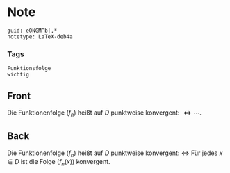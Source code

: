 # Note
```
guid: eONGM^b|,*
notetype: LaTeX-deb4a
```

### Tags
```
Funktionsfolge
wichtig
```

## Front
Die Funktionenfolge $\left(f_{n}\right)$ heißt auf $D$ punktweise konvergent: $\Longleftrightarrow \cdots$.

## Back
Die Funktionenfolge $\left(f_{n}\right)$ heißt auf $D$ punktweise konvergent: $\Longleftrightarrow$ Für jedes $x \in D$ ist die Folge $\left(f_{n}(x)\right)$ konvergent.
